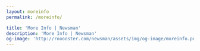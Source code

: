 ```yaml
---
layout: moreinfo
permalink: /moreinfo/

title: 'More Info | Newsman'
description: 'More Info | Newsman'
og-image: 'http://rooooster.com/newsman/assets/img/og-image/moreinfo.png'
---
```

